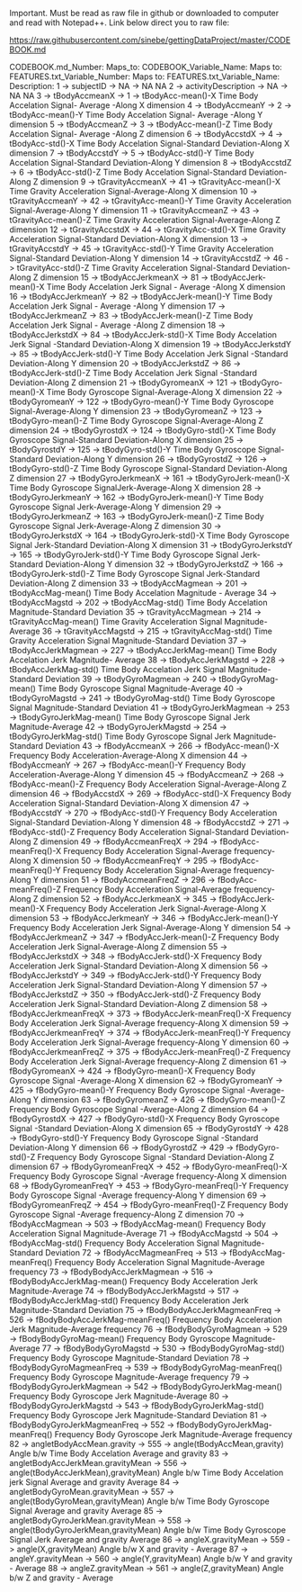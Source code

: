 Important. Must be read as raw file in github or downloaded to computer and read with Notepad++. Link below direct you to raw file:

https://raw.githubusercontent.com/sinebe/gettingDataProject/master/CODEBOOK.md
  
  
  
  CODEBOOK.md_Number:   Maps_to:        CODEBOOK_Variable_Name:        Maps to:   FEATURES.txt_Variable_Number:  Maps to:     FEATURES.txt_Variable_Name:                               Description:
           1               ->                  subjectID                  ->                   NA                   ->                    NA                                                 NA
           2               ->             activityDescription             ->                   NA                   ->                    NA                                                 NA
           3               ->                tBodyAccmeanX                ->                    1                   ->             tBodyAcc-mean()-X               Time Body Accelation Signal- Average -Along X dimension
           4               ->                tBodyAccmeanY                ->                    2                   ->             tBodyAcc-mean()-Y               Time Body Accelation Signal- Average -Along Y dimension
           5               ->                tBodyAccmeanZ                ->                    3                   ->             tBodyAcc-mean()-Z               Time Body Accelation Signal- Average -Along Z dimension
           6               ->                tBodyAccstdX                 ->                    4                   ->             tBodyAcc-std()-X           Time Body Accelation Signal-Standard Deviation-Along X dimension
           7               ->                tBodyAccstdY                 ->                    5                   ->             tBodyAcc-std()-Y           Time Body Accelation Signal-Standard Deviation-Along Y dimension
           8               ->                tBodyAccstdZ                 ->                    6                   ->             tBodyAcc-std()-Z           Time Body Accelation Signal-Standard Deviation-Along Z dimension
           9               ->              tGravityAccmeanX               ->                   41                   ->           tGravityAcc-mean()-X            Time Gravity Acceleration Signal-Average-Along X dimension
           10              ->              tGravityAccmeanY               ->                   42                   ->           tGravityAcc-mean()-Y            Time Gravity Acceleration Signal-Average-Along Y dimension
           11              ->              tGravityAccmeanZ               ->                   43                   ->           tGravityAcc-mean()-Z            Time Gravity Acceleration Signal-Average-Along Z dimension
           12              ->               tGravityAccstdX               ->                   44                   ->            tGravityAcc-std()-X         Time Gravity Acceleration Signal-Standard Deviation-Along X dimension
           13              ->               tGravityAccstdY               ->                   45                   ->            tGravityAcc-std()-Y         Time Gravity Acceleration Signal-Standard Deviation-Along Y dimension
           14              ->               tGravityAccstdZ               ->                   46                   ->            tGravityAcc-std()-Z         Time Gravity Acceleration Signal-Standard Deviation-Along Z dimension
           15              ->              tBodyAccJerkmeanX              ->                   81                   ->           tBodyAccJerk-mean()-X          Time Body Accelation Jerk Signal - Average -Along X dimension
           16              ->              tBodyAccJerkmeanY              ->                   82                   ->           tBodyAccJerk-mean()-Y          Time Body Accelation Jerk Signal - Average -Along Y dimension
           17              ->              tBodyAccJerkmeanZ              ->                   83                   ->           tBodyAccJerk-mean()-Z          Time Body Accelation Jerk Signal - Average -Along Z dimension
           18              ->              tBodyAccJerkstdX               ->                   84                   ->           tBodyAccJerk-std()-X         Time Body Accelation Jerk Signal -Standard Deviation-Along X dimension
           19              ->              tBodyAccJerkstdY               ->                   85                   ->           tBodyAccJerk-std()-Y         Time Body Accelation Jerk Signal -Standard Deviation-Along Y dimension
           20              ->              tBodyAccJerkstdZ               ->                   86                   ->           tBodyAccJerk-std()-Z         Time Body Accelation Jerk Signal -Standard Deviation-Along Z dimension
           21              ->               tBodyGyromeanX                ->                   121                  ->            tBodyGyro-mean()-X                Time Body Gyroscope Signal-Average-Along X dimension
           22              ->               tBodyGyromeanY                ->                   122                  ->            tBodyGyro-mean()-Y                Time Body Gyroscope Signal-Average-Along Y dimension
           23              ->               tBodyGyromeanZ                ->                   123                  ->            tBodyGyro-mean()-Z                Time Body Gyroscope Signal-Average-Along Z dimension
           24              ->                tBodyGyrostdX                ->                   124                  ->             tBodyGyro-std()-X           Time Body Gyroscope Signal-Standard Deviation-Along X dimension
           25              ->                tBodyGyrostdY                ->                   125                  ->             tBodyGyro-std()-Y           Time Body Gyroscope Signal-Standard Deviation-Along Y dimension
           26              ->                tBodyGyrostdZ                ->                   126                  ->             tBodyGyro-std()-Z           Time Body Gyroscope Signal-Standard Deviation-Along Z dimension
           27              ->             tBodyGyroJerkmeanX              ->                   161                  ->          tBodyGyroJerk-mean()-X            Time Body Gyroscope SignalJerk-Average-Along X dimension
           28              ->             tBodyGyroJerkmeanY              ->                   162                  ->          tBodyGyroJerk-mean()-Y            Time Body Gyroscope Signal Jerk-Average-Along Y dimension
           29              ->             tBodyGyroJerkmeanZ              ->                   163                  ->          tBodyGyroJerk-mean()-Z            Time Body Gyroscope Signal Jerk-Average-Along Z dimension
           30              ->              tBodyGyroJerkstdX              ->                   164                  ->           tBodyGyroJerk-std()-X        Time Body Gyroscope Signal Jerk-Standard Deviation-Along X dimension
           31              ->              tBodyGyroJerkstdY              ->                   165                  ->           tBodyGyroJerk-std()-Y        Time Body Gyroscope Signal Jerk-Standard Deviation-Along Y dimension
           32              ->              tBodyGyroJerkstdZ              ->                   166                  ->           tBodyGyroJerk-std()-Z        Time Body Gyroscope Signal Jerk-Standard Deviation-Along Z dimension
           33              ->               tBodyAccMagmean               ->                   201                  ->            tBodyAccMag-mean()                      Time Body Accelation Magnitude - Average
           34              ->               tBodyAccMagstd                ->                   202                  ->             tBodyAccMag-std()                  Time Body Accelation Magnitude-Standard Deviation
           35              ->             tGravityAccMagmean              ->                   214                  ->           tGravityAccMag-mean()               Time Gravity Acceleration Signal Magnitude-Average
           36              ->              tGravityAccMagstd              ->                   215                  ->           tGravityAccMag-std()           Time Gravity Acceleration Signal Magnitude-Standard Deviation
           37              ->             tBodyAccJerkMagmean             ->                   227                  ->          tBodyAccJerkMag-mean()                 Time Body Accelation  Jerk  Magnitude- Average
           38              ->             tBodyAccJerkMagstd              ->                   228                  ->           tBodyAccJerkMag-std()          Time Body Accelation Jerk Signal Magnitude-Standard Deviation
           39              ->              tBodyGyroMagmean               ->                   240                  ->            tBodyGyroMag-mean()                   Time Body Gyroscope Signal  Magnitude-Average
           40              ->               tBodyGyroMagstd               ->                   241                  ->            tBodyGyroMag-std()              Time Body Gyroscope Signal  Magnitude-Standard Deviation
           41              ->            tBodyGyroJerkMagmean             ->                   253                  ->          tBodyGyroJerkMag-mean()               Time Body Gyroscope Signal Jerk Magnitude-Average
           42              ->             tBodyGyroJerkMagstd             ->                   254                  ->          tBodyGyroJerkMag-std()          Time Body Gyroscope Signal Jerk Magnitude-Standard Deviation
           43              ->                fBodyAccmeanX                ->                   266                  ->             fBodyAcc-mean()-X                Frequency Body Acceleration-Average-Along X dimension
           44              ->                fBodyAccmeanY                ->                   267                  ->             fBodyAcc-mean()-Y                Frequency Body Acceleration-Average-Along Y dimension
           45              ->                fBodyAccmeanZ                ->                   268                  ->             fBodyAcc-mean()-Z            Frequency Body Acceleration Signal-Average-Along Z dimension
           46              ->                fBodyAccstdX                 ->                   269                  ->             fBodyAcc-std()-X           Frequency Body Acceleration Signal-Standard Deviation-Along X dimension
           47              ->                fBodyAccstdY                 ->                   270                  ->             fBodyAcc-std()-Y           Frequency Body Acceleration Signal-Standard Deviation-Along Y dimension
           48              ->                fBodyAccstdZ                 ->                   271                  ->             fBodyAcc-std()-Z           Frequency Body Acceleration Signal-Standard Deviation-Along Z dimension
           49              ->              fBodyAccmeanFreqX              ->                   294                  ->           fBodyAcc-meanFreq()-X        Frequency Body Acceleration Signal-Average frequency-Along X dimension
           50              ->              fBodyAccmeanFreqY              ->                   295                  ->           fBodyAcc-meanFreq()-Y        Frequency Body Acceleration Signal-Average frequency-Along Y dimension
           51              ->              fBodyAccmeanFreqZ              ->                   296                  ->           fBodyAcc-meanFreq()-Z        Frequency Body Acceleration Signal-Average frequency-Along Z dimension
           52              ->              fBodyAccJerkmeanX              ->                   345                  ->           fBodyAccJerk-mean()-X        Frequency Body Acceleration Jerk Signal-Average-Along X dimension
           53              ->              fBodyAccJerkmeanY              ->                   346                  ->           fBodyAccJerk-mean()-Y        Frequency Body Acceleration Jerk Signal-Average-Along Y dimension
           54              ->              fBodyAccJerkmeanZ              ->                   347                  ->           fBodyAccJerk-mean()-Z        Frequency Body Acceleration Jerk Signal-Average-Along Z dimension
           55              ->              fBodyAccJerkstdX               ->                   348                  ->           fBodyAccJerk-std()-X         Frequency Body Acceleration Jerk Signal-Standard Deviation-Along X dimension
           56              ->              fBodyAccJerkstdY               ->                   349                  ->           fBodyAccJerk-std()-Y         Frequency Body Acceleration Jerk Signal-Standard Deviation-Along Y dimension
           57              ->              fBodyAccJerkstdZ               ->                   350                  ->           fBodyAccJerk-std()-Z         Frequency Body Acceleration Jerk Signal-Standard Deviation-Along Z dimension
           58              ->            fBodyAccJerkmeanFreqX            ->                   373                  ->         fBodyAccJerk-meanFreq()-X      Frequency Body Acceleration Jerk Signal-Average frequency-Along X dimension
           59              ->            fBodyAccJerkmeanFreqY            ->                   374                  ->         fBodyAccJerk-meanFreq()-Y      Frequency Body Acceleration Jerk Signal-Average frequency-Along Y dimension
           60              ->            fBodyAccJerkmeanFreqZ            ->                   375                  ->         fBodyAccJerk-meanFreq()-Z      Frequency Body Acceleration Jerk Signal-Average frequency-Along Z dimension
           61              ->               fBodyGyromeanX                ->                   424                  ->            fBodyGyro-mean()-X             Frequency Body Gyroscope Signal -Average-Along X dimension
           62              ->               fBodyGyromeanY                ->                   425                  ->            fBodyGyro-mean()-Y             Frequency Body Gyroscope Signal -Average-Along Y dimension
           63              ->               fBodyGyromeanZ                ->                   426                  ->            fBodyGyro-mean()-Z             Frequency Body Gyroscope Signal -Average-Along Z dimension
           64              ->                fBodyGyrostdX                ->                   427                  ->             fBodyGyro-std()-X          Frequency Body Gyroscope Signal -Standard Deviation-Along X dimension
           65              ->                fBodyGyrostdY                ->                   428                  ->             fBodyGyro-std()-Y          Frequency Body Gyroscope Signal -Standard Deviation-Along Y dimension
           66              ->                fBodyGyrostdZ                ->                   429                  ->             fBodyGyro-std()-Z          Frequency Body Gyroscope Signal -Standard Deviation-Along Z dimension
           67              ->             fBodyGyromeanFreqX              ->                   452                  ->          fBodyGyro-meanFreq()-X        Frequency Body Gyroscope Signal -Average frequency-Along X dimension
           68              ->             fBodyGyromeanFreqY              ->                   453                  ->          fBodyGyro-meanFreq()-Y        Frequency Body Gyroscope Signal -Average frequency-Along Y dimension
           69              ->             fBodyGyromeanFreqZ              ->                   454                  ->          fBodyGyro-meanFreq()-Z        Frequency Body Gyroscope Signal -Average frequency-Along Z dimension
           70              ->               fBodyAccMagmean               ->                   503                  ->            fBodyAccMag-mean()                Frequency Body Acceleration Signal Magnitude-Average
           71              ->               fBodyAccMagstd                ->                   504                  ->             fBodyAccMag-std()           Frequency Body Acceleration Signal Magnitude-Standard Deviation
           72              ->             fBodyAccMagmeanFreq             ->                   513                  ->          fBodyAccMag-meanFreq()         Frequency Body Acceleration Signal Magnitude-Average frequency
           73              ->           fBodyBodyAccJerkMagmean           ->                   516                  ->        fBodyBodyAccJerkMag-mean()             Frequency Body Acceleration Jerk Magnitude-Average
           74              ->           fBodyBodyAccJerkMagstd            ->                   517                  ->         fBodyBodyAccJerkMag-std()        Frequency Body Acceleration Jerk Magnitude-Standard Deviation
           75              ->         fBodyBodyAccJerkMagmeanFreq         ->                   526                  ->      fBodyBodyAccJerkMag-meanFreq()      Frequency Body Acceleration Jerk Magnitude-Average frequency
           76              ->            fBodyBodyGyroMagmean             ->                   529                  ->          fBodyBodyGyroMag-mean()                  Frequency Body Gyroscope  Magnitude-Average
           77              ->             fBodyBodyGyroMagstd             ->                   530                  ->          fBodyBodyGyroMag-std()             Frequency Body Gyroscope  Magnitude-Standard Deviation
           78              ->          fBodyBodyGyroMagmeanFreq           ->                   539                  ->        fBodyBodyGyroMag-meanFreq()           Frequency Body Gyroscope  Magnitude-Average frequency
           79              ->          fBodyBodyGyroJerkMagmean           ->                   542                  ->        fBodyBodyGyroJerkMag-mean()              Frequency Body Gyroscope Jerk Magnitude-Average
           80              ->           fBodyBodyGyroJerkMagstd           ->                   543                  ->        fBodyBodyGyroJerkMag-std()         Frequency Body Gyroscope Jerk Magnitude-Standard Deviation
           81              ->        fBodyBodyGyroJerkMagmeanFreq         ->                   552                  ->      fBodyBodyGyroJerkMag-meanFreq()       Frequency Body Gyroscope Jerk Magnitude-Average frequency
           82              ->          angletBodyAccMean.gravity          ->                   555                  ->        angle(tBodyAccMean,gravity)            Angle b/w Time Body Accelation Average and  gravity
           83              ->      angletBodyAccJerkMean.gravityMean      ->                   556                  ->   angle(tBodyAccJerkMean),gravityMean) Angle b/w Time Body Accelation jerk Signal Average and gravity Average
           84              ->       angletBodyGyroMean.gravityMean        ->                   557                  ->     angle(tBodyGyroMean,gravityMean)   Angle b/w Time Body Gyroscope Signal Average and gravity Average
           85              ->     angletBodyGyroJerkMean.gravityMean      ->                   558                  ->   angle(tBodyGyroJerkMean,gravityMean) Angle b/w Time Body Gyroscope Signal Jerk Average and gravity Average
           86              ->             angleX.gravityMean              ->                   559                  ->           angle(X,gravityMean)                        Angle b/w X and  gravity - Average
           87              ->             angleY.gravityMean              ->                   560                  ->           angle(Y,gravityMean)                        Angle b/w Y and  gravity - Average
           88              ->             angleZ.gravityMean              ->                   561                  ->           angle(Z,gravityMean)                        Angle b/w Z and  gravity - Average
